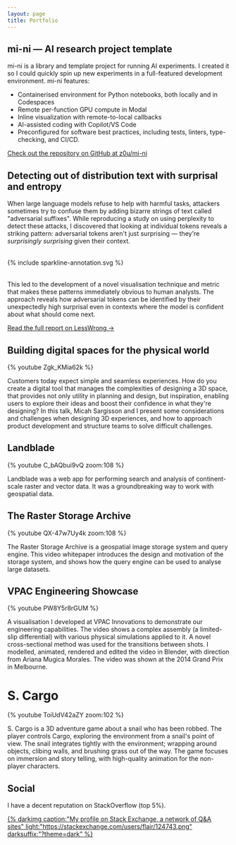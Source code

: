 ```yaml
---
layout: page
title: Portfolio
---
```


## mi-ni — AI research project template

mi-ni is a library and template project for running AI experiments. I created it so I could quickly spin up new experiments in a full-featured development environment. mi-ni features:

- Containerised environment for Python notebooks, both locally and in Codespaces
- Remote per-function GPU compute in Modal
- Inline visualization with remote-to-local callbacks
- AI-assisted coding with Copilot/VS Code
- Preconfigured for software best practices, including tests, linters, type-checking, and CI/CD.

[Check out the repository on GitHub at z0u/mi-ni](https://github.com/z0u/mi-ni/)

## Detecting out of distribution text with surprisal and entropy

When large language models refuse to help with harmful tasks, attackers sometimes try to confuse them by adding bizarre strings of text called "adversarial suffixes". While reproducing a study on using perplexity to detect these attacks, I discovered that looking at individual tokens reveals a striking pattern: adversarial tokens aren't just surprising — they're _surprisingly surprising_ given their context.

<div style="margin-block: 32px;">
    {% include sparkline-annotation.svg %}
</div>

This led to the development of a novel visualisation technique and metric that makes these patterns immediately obvious to human analysts. The approach reveals how adversarial tokens can be identified by their unexpectedly high surprisal even in contexts where the model is confident about what should come next.

[Read the full report on LessWrong →](https://www.lesswrong.com/posts/Kjo64rSWkFfc3sre5/detecting-out-of-distribution-text-with-surprisal-and)

## Building digital spaces for the physical world

{% youtube Zgk_KMia62k %}

Customers today expect simple and seamless experiences. How do you create a digital tool that manages the complexities of designing a 3D space, that provides not only utility in planning and design, but inspiration, enabling users to explore their ideas and boost their confidence in what they're designing? In this talk, Micah Sargisson and I present some considerations and challenges when designing 3D experiences, and how to approach product development and structure teams to solve difficult challenges.


## Landblade

{% youtube C_bAQbui9vQ zoom:108 %}

Landblade was a web app for performing search and analysis of continent-scale raster and vector data. It was a groundbreaking way to work with geospatial data.


## The Raster Storage Archive

{% youtube QX-47w7Uy4k zoom:108 %}

The Raster Storage Archive is a geospatial image storage system and query engine. This video whitepaper introduces the design and motivation of the storage system, and shows how the query engine can be used to analyse large datasets.


## VPAC Engineering Showcase

{% youtube PW8Y5r8rGUM %}

A visualisation I developed at VPAC Innovations to demonstrate our engineering capabilities. The video shows a complex assembly (a limited-slip differential) with various physical simulations applied to it. A novel cross-sectional method was used for the transitions between shots. I modelled, animated, rendered and edited the video in Blender, with direction from Ariana Mugica Morales. The video was shown at the 2014 Grand Prix in Melbourne.


# S. Cargo

{% youtube ToiUdV42aZY zoom:102 %}

S. Cargo is a 3D adventure game about a snail who has been robbed. The player controls Cargo, exploring the environment from a snail's point of view. The snail integrates tightly with the environment; wrapping around objects, clibing walls, and brushing grass out of the way. The game focuses on immersion and story telling, with high-quality animation for the non-player characters.


## Social

I have a decent reputation on StackOverflow (top 5%).

[{% darkimg caption:"My profile on Stack Exchange, a network of Q&A sites" light:"https://stackexchange.com/users/flair/124743.png" darksuffix:"?theme=dark" %}](https://stackoverflow.com/users/320036/z0r)
